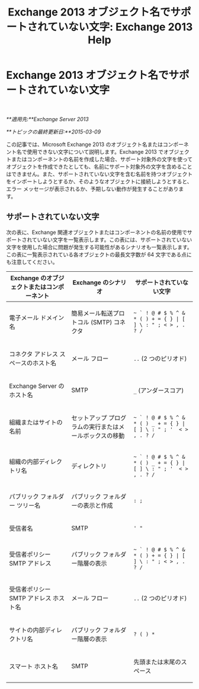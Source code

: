 ﻿---
title: 'Exchange 2013 オブジェクト名でサポートされていない文字: Exchange 2013 Help'
TOCTitle: Exchange 2013 オブジェクト名でサポートされていない文字
ms:assetid: 76fa4e23-f0f6-473b-9227-70ded907578f
ms:mtpsurl: https://technet.microsoft.com/ja-jp/library/Dn169553(v=EXCHG.150)
ms:contentKeyID: 54652974
ms.date: 04/24/2018
mtps_version: v=EXCHG.150
ms.translationtype: HT
---

# Exchange 2013 オブジェクト名でサポートされていない文字

 

_**適用先:**Exchange Server 2013_

_**トピックの最終更新日:**2015-03-09_

この記事では、Microsoft Exchange 2013 のオブジェクト名またはコンポーネント名で使用できない文字について説明します。Exchange 2013 でオブジェクトまたはコンポーネントの名前を作成した場合、サポート対象外の文字を使ってオブジェクトを作成できたとしても、名前にサポート対象外の文字を含めることはできません。また、サポートされていない文字を含む名前を持つオブジェクトをインポートしようとするか、そのようなオブジェクトに接続しようとすると、エラー メッセージが表示されるか、予期しない動作が発生することがあります。

## サポートされていない文字

次の表に、Exchange 関連オブジェクトまたはコンポーネントの名前の使用でサポートされていない文字を一覧表示します。この表には、サポートされていない文字を使用した場合に問題が発生する可能性があるシナリオも一覧表示します。この表に一覧表示されている各オブジェクトの最長文字数が 64 文字である点にも注意してください。


<table>
<colgroup>
<col style="width: 33%" />
<col style="width: 33%" />
<col style="width: 33%" />
</colgroup>
<thead>
<tr class="header">
<th>Exchange のオブジェクトまたはコンポーネント</th>
<th>Exchange のシナリオ</th>
<th>サポートされていない文字</th>
</tr>
</thead>
<tbody>
<tr class="odd">
<td><p>電子メール ドメイン名</p></td>
<td><p>簡易メール転送プロトコル (SMTP) コネクタ</p></td>
<td><p><code>~ ` ! @ # $ % ^ &amp; * ( ) + = { } | [ ] \ : &quot; ; &lt; &gt; , . ? /</code></p></td>
</tr>
<tr class="even">
<td><p>コネクタ アドレス スペースのホスト名</p></td>
<td><p>メール フロー</p></td>
<td><p><code>..</code> (2 つのピリオド)</p></td>
</tr>
<tr class="odd">
<td><p>Exchange Server のホスト名</p></td>
<td><p>SMTP</p></td>
<td><p><code>_</code> (アンダースコア)</p></td>
</tr>
<tr class="even">
<td><p>組織またはサイトの名前</p></td>
<td><p>セットアップ プログラムの実行またはメールボックスの移動</p></td>
<td><p><code>~ ` ! @ # $ % ^ &amp; * ( ) _ + = { } | [ ] \ : &quot; ; '  &lt; &gt; , . ? /</code></p></td>
</tr>
<tr class="odd">
<td><p>組織の内部ディレクトリ名</p></td>
<td><p>ディレクトリ</p></td>
<td><p><code>~ ` ! @ # $ % ^ &amp; * ( ) _ + = { } | [ ] \ : &quot; ; '  &lt; &gt; , . ? /</code></p></td>
</tr>
<tr class="even">
<td><p>パブリック フォルダー ツリー名</p></td>
<td><p>パブリック フォルダーの表示と作成</p></td>
<td><p><code>: ;</code></p></td>
</tr>
<tr class="odd">
<td><p>受信者名</p></td>
<td><p>SMTP</p></td>
<td><p><code>' &quot;</code></p></td>
</tr>
<tr class="even">
<td><p>受信者ポリシー SMTP アドレス</p></td>
<td><p>パブリック フォルダー階層の表示</p></td>
<td><p><code>~ ` ! @ # $ % ^ &amp; * ( ) + = { } | [ ] \ : &quot; ; &lt; &gt; , . ? /</code></p></td>
</tr>
<tr class="odd">
<td><p>受信者ポリシー SMTP アドレス ホスト名</p></td>
<td><p>メール フロー</p></td>
<td><p><code>..</code> (2 つのピリオド)</p></td>
</tr>
<tr class="even">
<td><p>サイトの内部ディレクトリ名</p></td>
<td><p>パブリック フォルダー階層の表示</p></td>
<td><p><code>? ( ) *</code></p></td>
</tr>
<tr class="odd">
<td><p>スマート ホスト名</p></td>
<td><p>SMTP</p></td>
<td><p>先頭または末尾のスペース</p></td>
</tr>
</tbody>
</table>

